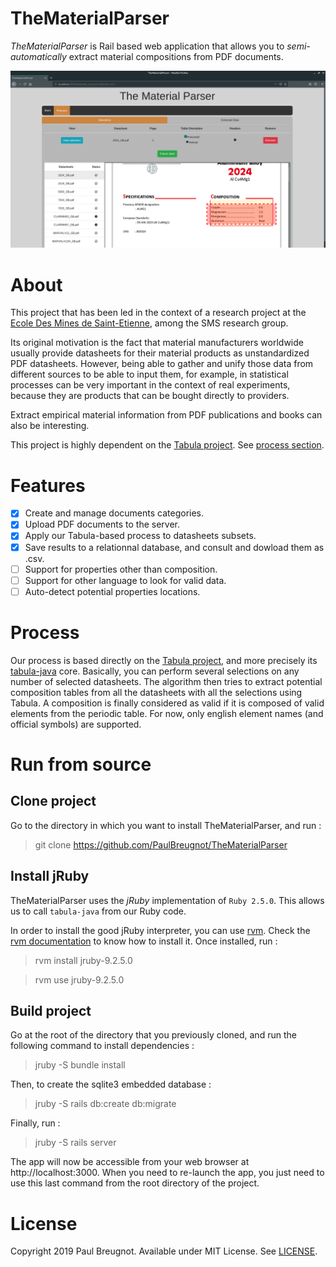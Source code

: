 # TheMaterialParser
*TheMaterialParser* is Rail based web application that allows you to *semi-automatically* extract material compositions from PDF documents.

![](https://github.com/PaulBreugnot/TheMaterialParser/blob/master/docs/first_process_iteration_example.png)

# About
This project that has been led in the context of a research project at the [Ecole Des Mines de Saint-Etienne](https://www.mines-stetienne.fr/en/), among the SMS research group.

Its original motivation is the fact that material manufacturers worldwide usually provide datasheets for their material products as unstandardized PDF datasheets. However, being able to gather and unify those data from different sources to be able to input them, for example, in statistical processes can be very important in the context of real experiments, because they are products that can be bought directly to providers.

Extract empirical material information from PDF publications and books can also be interesting.

This project is highly dependent on the [Tabula project](https://tabula.technology/). See [process section](#process).

# Features
- [x] Create and manage documents categories.
- [x] Upload PDF documents to the server.
- [x] Apply our Tabula-based process to datasheets subsets.
- [x] Save results to a relationnal database, and consult and dowload them as .csv.
- [ ] Support for properties other than composition.
- [ ] Support for other language to look for valid data.
- [ ] Auto-detect potential properties locations.

# Process
Our process is based directly on the [Tabula project](https://tabula.technology), and more precisely its [tabula-java](https://github.com/tabulapdf/tabula-java) core. Basically, you can perform several selections on any number of selected datasheets. The algorithm then tries to extract potential composition tables from all the datasheets with all the selections using Tabula. A composition is finally considered as valid if it is composed of valid elements from the periodic table. For now, only english element names (and official symbols) are supported.

# Run from source
## Clone project
Go to the directory in which you want to install TheMaterialParser, and run :
> git clone https://github.com/PaulBreugnot/TheMaterialParser

## Install jRuby
TheMaterialParser uses the *jRuby* implementation of `Ruby 2.5.0`. This allows us to call `tabula-java` from our Ruby code.

In order to install the good jRuby interpreter, you can use [rvm](https://rvm.io/). Check the [rvm documentation](https://rvm.io/rvm/install) to know how to install it.
Once installed, run :
> rvm install jruby-9.2.5.0

> rvm use jruby-9.2.5.0

## Build project
Go at the root of the directory that you previously cloned, and run the following command to install dependencies :
> jruby -S bundle install

Then, to create the sqlite3 embedded database :
> jruby -S rails db:create db:migrate

Finally, run :
> jruby -S rails server

The app will now be accessible from your web browser at http://localhost:3000.
When you need to re-launch the app, you just need to use this last command from the root directory of the project.

# License
Copyright 2019 Paul Breugnot. Available under MIT License. See [LICENSE](https://github.com/PaulBreugnot/TheMaterialParser/blob/master/LICENSE).
